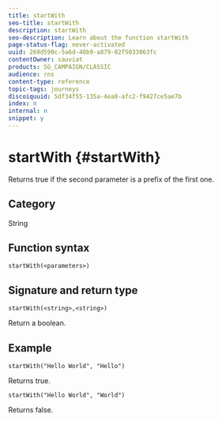 ```yaml
---
title: startWith
seo-title: startWith
description: startWith
seo-description: Learn about the function startWith
page-status-flag: never-activated
uuid: 269d590c-5a6d-40b9-a879-02f5033863fc
contentOwner: sauviat
products: SG_CAMPAIGN/CLASSIC
audience: rns
content-type: reference
topic-tags: journeys
discoiquuid: 5df34f55-135a-4ea8-afc2-f9427ce5ae7b
index: n
internal: n
snippet: y
---
```


# startWith {#startWith}

Returns true if the second parameter is a prefix of the first one.

## Category

String

## Function syntax

`startWith(<parameters>)`

## Signature and return type

`startWith(<string>,<string>)`

Return a boolean.

## Example

`startWith("Hello World", "Hello")`

Returns true.

`startWith("Hello World", "World")`

Returns false.
